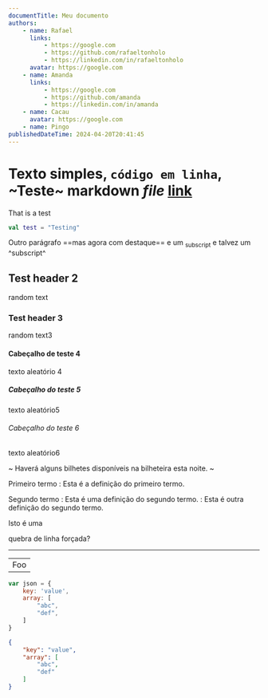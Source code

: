 ```yaml
---
documentTitle: Meu documento
authors:
    - name: Rafael
      links:
          - https://google.com
          - https://github.com/rafaeltonholo
          - https://linkedin.com/in/rafaeltonholo
      avatar: https://google.com
    - name: Amanda
      links:
          - https://google.com
          - https://github.com/amanda
          - https://linkedin.com/in/amanda
    - name: Cacau
      avatar: https://google.com
    - name: Pingo
publishedDateTime: 2024-04-20T20:41:45
---
```


# Texto simples, `código em linha`, ~Teste~ **markdown** ***file*** [link](https://www.google.com)
That is a test

```kotlin
val test = "Testing"
```

[foo]: https://github.com/rafaeltonholo "title"

Outro parágrafo ==mas agora com destaque== e um <sub>subscript</sub> e talvez um ^subscript^

## Test header 2
random text

### Test header 3
random text3

#### Cabeçalho de teste 4
texto aleatório 4

##### Cabeçalho do teste 5
texto aleatório5

###### Cabeçalho do teste 6
texto aleatório6

~ Haverá alguns bilhetes disponíveis na bilheteira esta noite. ~

Primeiro termo
: Esta é a definição do primeiro termo.

Segundo termo
: Esta é uma definição do segundo termo.
: Esta é outra definição do segundo termo.

Isto é uma

quebra de linha forçada?

---

<table>
    <tr>
        <td>Foo</td>
    </tr>
</table>

```javascript
var json = {
    key: 'value',
    array: [
        "abc",
        "def",
    ]
}
```

```json
{
    "key": "value",
    "array": [
        "abc",
        "def"
    ]
}
```
